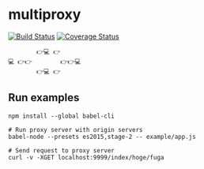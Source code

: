 multiproxy
==========

[![Build Status](https://travis-ci.org/mookjp/multi-proxy.svg)](https://travis-ci.org/mookjp/multi-proxy) [![Coverage Status](https://coveralls.io/repos/mookjp/multi-proxy/badge.svg?branch=master&service=github)](https://coveralls.io/github/mookjp/multi-proxy?branch=master)

```
        👉💻 👉
💻 👉👉        👉👉💻
        👉💻 👉
```

## Run examples

```
npm install --global babel-cli

# Run proxy server with origin servers
babel-node --presets es2015,stage-2 -- example/app.js

# Send request to proxy server
curl -v -XGET localhost:9999/index/hoge/fuga
```
